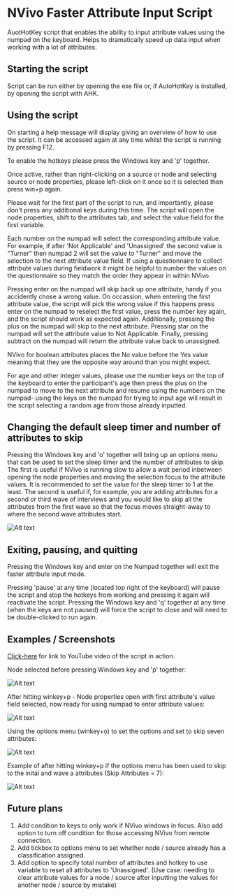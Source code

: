# NVivo Faster Attribute Input Script
AuotHotKey script that enables the ability to input attribute values using the numpad on the keyboard. Helps to dramatically speed up data input when working with a lot of attributes.

## Starting the script 
Script can be run either by opening the exe file or, if AutoHotKey is installed, by opening the script with AHK. 

## Using the script
On starting a help message will display giving an overview of how to use the script. It can be accessed again at any time whilst the script is running by pressing F12.

To enable the hotkeys please press the Windows key and 'p' together.

Once active, rather than right-clicking on a source or node and selecting source or node properties, please left-click on it once so it is selected then press win+p again.

Please wait for the first part of the script to run, and importantly, please don't press any additional keys during this time. The script will open the node properties, shift to the attributes tab, and select the value field for the first variable. 

Each number on the numpad will select the corresponding attribute value. For example, if after 'Not Applicable' and 'Unassigned' the second value is "Turner" then numpad 2 will set the value to "Turner" and move the selection to the next attribute value field. If using a questionnaire to collect attribute values during fieldwork it might be helpful to number the values on the questionnaire so they match the order they appear in within NVivo. 

Pressing enter on the numpad will skip back up one attribute, handy if you accidently chose a wrong value. On occassion, when entering the first attribute value, the script will pick the wrong value if this happens press enter on the numpad to reselect the first value, press the number key again, and the script should work as expected again. Additionally, pressing the plus on the numpad will skip to the next attribute. Pressing star on the numpad will set the attribute value to Not Applicable. Finally, pressing subtract on the numpad will return the attribute value back to unassigned.

NVivo for boolean attributes places the No value before the Yes value meaning that they are the opposite way around than you might expect. 

For age and other integer values, please use the number keys on the top of the keyboard to enter the participant's age then press the plus on the numpad to move to the next attribute and resume using the numbers on the numpad- using the keys on the numpad for trying to input age will result in the script selecting a random age from those already inputted.  

## Changing the default sleep timer and number of attributes to skip
Pressing the Windows key and 'o' together will bring up an options menu that can be used to set the sleep timer and the number of attributes to skip. The first is useful if NVivo is running slow to allow a wait period inbetween opening the node properties and moving  the selection focus to the attribute values. It is recommended to set the value for the sleep timer to 1 at the least. The second is useful if, for example, you are adding attributes for a second or third wave of interviews and you would like to skip all the attributes from the first wave so that the focus moves straight-away to where the second wave attributes start.

![Alt text](https://github.com/abers/NVivo.faster.attribute.values.input/blob/master/img/options.png?raw=true)

## Exiting, pausing, and quitting
Pressing the Windows key and enter on the Numpad together will exit the faster attribute input mode. 

Pressing 'pause' at any time (located top right of the keyboard) will pause the script and stop the hotkeys from working and pressing it again will reactivate the script.  Pressing the Windows key and 'q' together at any time (when the keys are not paused) will force the script to close and will need to be double-clicked to run again.

## Examples / Screenshots

[Click-here](https://www.youtube.com/watch?v=qeV-UBqjFBw) for link to YouTube video of the script in action. 

Node selected before pressing Windows key and 'p' together:

![Alt text](https://github.com/abers/NVivo.faster.attribute.values.input/blob/master/img/example-selected.png?raw=true)

After hitting winkey+p - Node properties open with first attribute's value field selected, now ready for using numpad to enter attribute values:

![Alt text](https://github.com/abers/NVivo.faster.attribute.values.input/blob/master/img/ready.png?raw=true)

Using the options menu (winkey+o) to set the options and set to skip seven attributes:

![Alt text](https://github.com/abers/NVivo.faster.attribute.values.input/blob/master/img/skip-example.png?raw=true)

Example of after hitting winkey+p if the options menu has been used to skip to the inital and wave a attributes (Skip Attributes = 7):

![Alt text](https://github.com/abers/NVivo.faster.attribute.values.input/blob/master/img/ready2.png?raw=true)

## Future plans

1. Add condition to keys to only work if NVivo windows in focus. Also add option to turn off condition for those accessing NVivo from remote connection. 
2. Add tickbox to options menu to set whether node / source already has a classification assigned.
3. Add option to specify total number of attributes and hotkey to use variable to reset all attributes to 'Unassigned'. (Use case: needing to clear attribute values for a node / source after inputting the values for another node / source by mistake)

